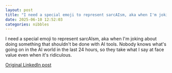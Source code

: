 ```yaml
---
layout: post
title: "I need a special emoji to represent sarcAIsm, aka when I'm joking about doing something that shouldn't be done with AI tools. Nobody knows what's going on in the AI world in the last 24 hours, so they take what I say at face value even when it's ridiculous."
date: 2025-06-10 12:52:03
categories: nibbles
---
```


I need a special emoji to represent sarcAIsm, aka when I'm joking about doing something that shouldn't be done with AI tools. Nobody knows what's going on in the AI world in the last 24 hours, so they take what I say at face value even when it's ridiculous.

[Original LinkedIn post](https://www.linkedin.com/feed/update/urn%3Ali%3Ashare%3A7338186185573355520)
